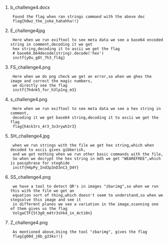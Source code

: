 1. b_challenge4.docx
								
		Found the flag when ran strings command with the above doc
		flag{h0wz_the_joke_hahahha!!}

2. E_challenge4jpg
		
		Here when we run exiftool to see meta data we see a base64 encoded string in comment,decoding it we get 
		hex string,decoding it to ascii we get the flag
		# base64.b64decode(string).decode('hex')
		inctf{y0u_g0t_7h3_fl4g}

3. FS_challenge4.png

		Here when we do png check we get an error,so when we ghex the image and correct the magic numbers, 
		we directly see the flag
		inctf{7h4nk5_for_h3lp1ng_m3}

4. s_challenge4.png
	
		Here when we run exiftool to see meta data we see a hex string in comment,
		decoding it we get base64 string,decoding it to ascii we get the flag
		flag{h4ck3rs_4r3_3v3rywh3r3}

5. SH_challenge4.jpg
	
		when we run strings with the file we get hex string,which when decoded to ascii gives gibberish,
		and we get nothing when we run other basic commands with the file,
		So when we decrypt the hex string in md5 we get "WEAREFREE",which is passphrase for steghide
		inctf{H4pPy_Ind3p3nD3nC3_D4Y}

6. SS_challenge4.png

		we have a tool to detect QR's in images "zbarimg",so when we run this with the file we get an 
		equation sort of thing,which doesn't seem to understand,so when we stegsolve this image and see it 
		in different planes we see a variation in the image,scanning one of them gives us the flag
		VolgaCTF{5t3g0_m4tr3shk4_in_4cti0n}

7. Z_challenge4.png

		As mentioned above,Using the tool "zbarimg", gives the flag
		flag{g00d_j0b_g33ks!!}

